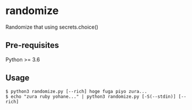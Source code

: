 # randomize
Randomize that using secrets.choice()

## Pre-requisites
Python >= 3.6

## Usage
``` shell
$ python3 randomize.py [--rich] hoge fuga piyo zura...
$ echo "zura ruby yohane..." | python3 randomize.py [-S(--stdin)] [--rich]
```
